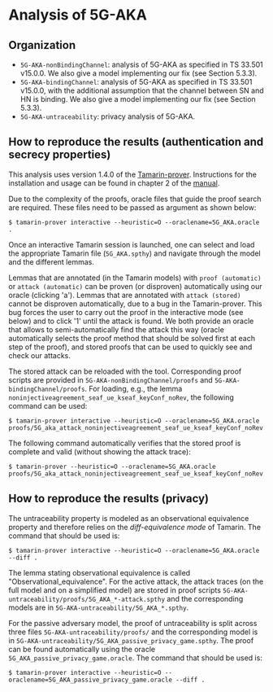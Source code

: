 Analysis of 5G-AKA
==================

Organization
------------

 - `5G-AKA-nonBindingChannel`: analysis of 5G-AKA as specified in TS 33.501 v15.0.0. We also give a model implementing our fix (see Section 5.3.3).
 - `5G-AKA-bindingChannel`: analysis of 5G-AKA as specified in TS 33.501 v15.0.0, with the additional assumption that the channel between SN and HN is binding.  We also give a model implementing our fix (see Section 5.3.3).
 - `5G-AKA-untraceability`: privacy analysis of 5G-AKA.

How to reproduce the results (authentication and secrecy properties)
--------------------------------------------------------------------

This analysis uses version 1.4.0 of the [Tamarin-prover](https://github.com/tamarin-prover/tamarin-prover). Instructions for the installation and usage can be found in chapter 2 of the [manual](https://tamarin-prover.github.io/manual/master/book/002_installation.html).


Due to the complexity of the proofs, oracle files that guide the proof search are required. These files need to be passed as argument as shown below:
```
$ tamarin-prover interactive --heuristic=O --oraclename=5G_AKA.oracle .
```
Once an interactive Tamarin session is launched, one can select and load the appropriate Tamarin file (`5G_AKA.spthy`) and navigate through the model and the different lemmas.

Lemmas that are annotated (in the Tamarin models) with `proof (automatic)` or `attack (automatic)` can be proven (or disproven) automatically using our oracle (clicking 'a'). Lemmas that are annotated with `attack (stored)` cannot be disproven automatically, due to a bug in the Tamarin-prover. This bug forces the user to carry out the proof in the interactive mode (see below) and to click '1' until the attack is found. We both provide an oracle that allows to semi-automatically find the attack this way (oracle automatically selects the proof method that should be solved first at each step of the proof), and stored proofs that can be used to quickly see and check our attacks.

The stored attack can be reloaded with the tool. Corresponding proof scripts are provided in `5G-AKA-nonBindingChannel/proofs` and `5G-AKA-bindingChannel/proofs`. For loading, e.g., the lemma `noninjectiveagreement_seaf_ue_kseaf_keyConf_noRev`, the following command can be used:
```
$ tamarin-prover interactive --heuristic=O --oraclename=5G_AKA.oracle proofs/5G_aka_attack_noninjectiveagreement_seaf_ue_kseaf_keyConf_noRev.spthy	
```
The following command automatically verifies that the stored proof is complete and valid (without showing the attack trace):	
```
$ tamarin-prover --heuristic=O --oraclename=5G_AKA.oracle proofs/5G_aka_attack_noninjectiveagreement_seaf_ue_kseaf_keyConf_noRev.spthy
```


How to reproduce the results (privacy)
--------------------------------------

The untraceability property is modeled as an observational equivalence property and therefore relies on the *diff-equivalence mode* of Tamarin. The command that should be used is:
```
$ tamarin-prover interactive --heuristic=O --oraclename=5G_AKA.oracle --diff .
```

The lemma stating observational equivalence is called "Observational_equivalence". For the active attack, the attack traces (on the full model and on a simplified model) are stored in proof scripts `5G-AKA-untraceability/proofs/5G_AKA_*-attack.spthy` and the corresponding models are in `5G-AKA-untraceability/5G_AKA_*.spthy`. 

For the passive adversary model, the proof of untraceability is split across three files `5G-AKA-untraceability/proofs/` and the corresponding model is in `5G-AKA-untraceability/5G_AKA_passive_privacy_game.spthy`. The proof can be found automatically using the oracle `5G_AKA_passive_privacy_game.oracle`. The command that should be used is:
```
$ tamarin-prover interactive --heuristic=O --oraclename=5G_AKA_passive_privacy_game.oracle --diff .
```
